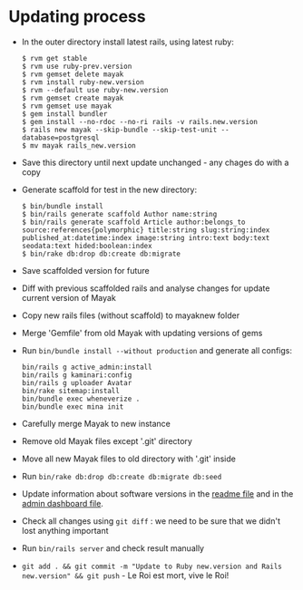 Updating process
================

* In the outer directory install latest rails, using latest ruby:

    ```
    $ rvm get stable
    $ rvm use ruby-prev.version
    $ rvm gemset delete mayak
    $ rvm install ruby-new.version
    $ rvm --default use ruby-new.version
    $ rvm gemset create mayak
    $ rvm gemset use mayak
    $ gem install bundler
    $ gem install --no-rdoc --no-ri rails -v rails.new.version
    $ rails new mayak --skip-bundle --skip-test-unit --database=postgresql
    $ mv mayak rails_new.version
    ```

* Save this directory until next update unchanged - any chages do with a copy

* Generate scaffold for test in the new directory:

    ```
    $ bin/bundle install
    $ bin/rails generate scaffold Author name:string
    $ bin/rails generate scaffold Article author:belongs_to source:references{polymorphic} title:string slug:string:index published_at:datetime:index image:string intro:text body:text seodata:text hided:boolean:index
    $ bin/rake db:drop db:create db:migrate
    ```

* Save scaffolded version for future

* Diff with previous scaffolded rails and analyse changes for update current version of Mayak

* Copy new rails files (without scaffold) to mayaknew folder

* Merge 'Gemfile' from old Mayak with updating versions of gems

* Run `bin/bundle install --without production` and generate all configs:

    ```
    bin/rails g active_admin:install
    bin/rails g kaminari:config
    bin/rails g uploader Avatar
    bin/rake sitemap:install
    bin/bundle exec wheneverize .
    bin/bundle exec mina init
    ```

* Carefully merge Mayak to new instance

* Remove old Mayak files except '.git' directory

* Move all new Mayak files to old directory with '.git' inside

* Run `bin/rake db:drop db:create db:migrate db:seed`

* Update information about software versions in the [readme file](README.md)
    and in the [admin dashboard file](app/admin/dashboard.rb).

* Check all changes using `git diff` : we need to be sure that we didn't lost anything important

* Run `bin/rails server` and check result manually

* `git add . && git commit -m "Update to Ruby new.version and Rails new.version" && git push` - Le Roi est mort, vive le Roi!
